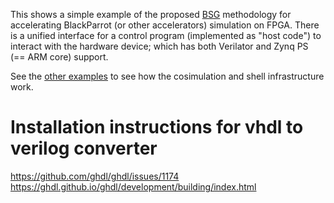 This shows a simple example of the proposed [BSG](http://bsg.ai) methodology for accelerating BlackParrot (or other accelerators) simulation on FPGA. There is a unified interface for a control program (implemented as "host code") to interact with the hardware device; which has both Verilator and Zynq PS (== ARM core) support.

See the [other examples](https://github.com/black-parrot-hdk/zynq-parrot/tree/multiple_axi_ports/cosim) to see how the cosimulation and shell infrastructure work.


# Installation instructions for vhdl to verilog converter
https://github.com/ghdl/ghdl/issues/1174
https://ghdl.github.io/ghdl/development/building/index.html
